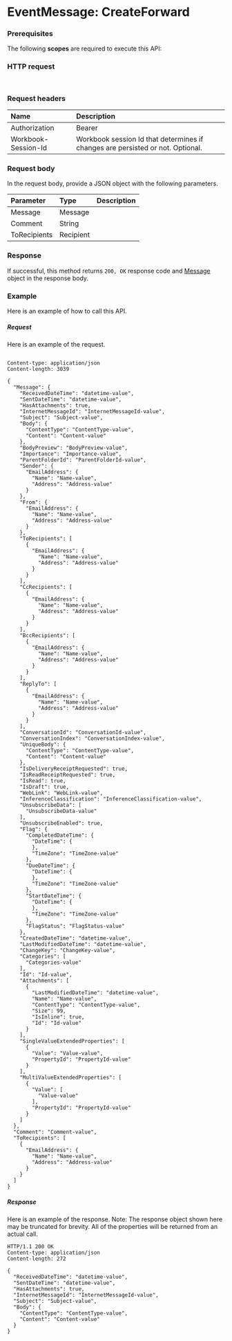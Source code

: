 # EventMessage: CreateForward


### Prerequisites
The following **scopes** are required to execute this API: 
### HTTP request
<!-- { "blockType": "ignored" } -->
```http


```
### Request headers
| Name       | Description|
|:---------------|:----------|
| Authorization  | Bearer <code>|
| Workbook-Session-Id  | Workbook session Id that determines if changes are persisted or not. Optional.|

### Request body
In the request body, provide a JSON object with the following parameters.

| Parameter	   | Type	|Description|
|:---------------|:--------|:----------|
|Message|Message||
|Comment|String||
|ToRecipients|Recipient||

### Response
If successful, this method returns `200, OK` response code and [Message](../resources/message.md) object in the response body.

### Example
Here is an example of how to call this API.
##### Request
Here is an example of the request.
<!-- {
  "blockType": "request",
  "name": "eventmessage_createforward"
}-->
```http

Content-type: application/json
Content-length: 3039

{
  "Message": {
    "ReceivedDateTime": "datetime-value",
    "SentDateTime": "datetime-value",
    "HasAttachments": true,
    "InternetMessageId": "InternetMessageId-value",
    "Subject": "Subject-value",
    "Body": {
      "ContentType": "ContentType-value",
      "Content": "Content-value"
    },
    "BodyPreview": "BodyPreview-value",
    "Importance": "Importance-value",
    "ParentFolderId": "ParentFolderId-value",
    "Sender": {
      "EmailAddress": {
        "Name": "Name-value",
        "Address": "Address-value"
      }
    },
    "From": {
      "EmailAddress": {
        "Name": "Name-value",
        "Address": "Address-value"
      }
    },
    "ToRecipients": [
      {
        "EmailAddress": {
          "Name": "Name-value",
          "Address": "Address-value"
        }
      }
    ],
    "CcRecipients": [
      {
        "EmailAddress": {
          "Name": "Name-value",
          "Address": "Address-value"
        }
      }
    ],
    "BccRecipients": [
      {
        "EmailAddress": {
          "Name": "Name-value",
          "Address": "Address-value"
        }
      }
    ],
    "ReplyTo": [
      {
        "EmailAddress": {
          "Name": "Name-value",
          "Address": "Address-value"
        }
      }
    ],
    "ConversationId": "ConversationId-value",
    "ConversationIndex": "ConversationIndex-value",
    "UniqueBody": {
      "ContentType": "ContentType-value",
      "Content": "Content-value"
    },
    "IsDeliveryReceiptRequested": true,
    "IsReadReceiptRequested": true,
    "IsRead": true,
    "IsDraft": true,
    "WebLink": "WebLink-value",
    "InferenceClassification": "InferenceClassification-value",
    "UnsubscribeData": [
      "UnsubscribeData-value"
    ],
    "UnsubscribeEnabled": true,
    "Flag": {
      "CompletedDateTime": {
        "DateTime": {
        },
        "TimeZone": "TimeZone-value"
      },
      "DueDateTime": {
        "DateTime": {
        },
        "TimeZone": "TimeZone-value"
      },
      "StartDateTime": {
        "DateTime": {
        },
        "TimeZone": "TimeZone-value"
      },
      "FlagStatus": "FlagStatus-value"
    },
    "CreatedDateTime": "datetime-value",
    "LastModifiedDateTime": "datetime-value",
    "ChangeKey": "ChangeKey-value",
    "Categories": [
      "Categories-value"
    ],
    "Id": "Id-value",
    "Attachments": [
      {
        "LastModifiedDateTime": "datetime-value",
        "Name": "Name-value",
        "ContentType": "ContentType-value",
        "Size": 99,
        "IsInline": true,
        "Id": "Id-value"
      }
    ],
    "SingleValueExtendedProperties": [
      {
        "Value": "Value-value",
        "PropertyId": "PropertyId-value"
      }
    ],
    "MultiValueExtendedProperties": [
      {
        "Value": [
          "Value-value"
        ],
        "PropertyId": "PropertyId-value"
      }
    ]
  },
  "Comment": "Comment-value",
  "ToRecipients": [
    {
      "EmailAddress": {
        "Name": "Name-value",
        "Address": "Address-value"
      }
    }
  ]
}
```

##### Response
Here is an example of the response. Note: The response object shown here may be truncated for brevity. All of the properties will be returned from an actual call.
<!-- {
  "blockType": "response",
  "truncated": true,
  "@odata.type": "microsoft.graph.Message"
} -->
```http
HTTP/1.1 200 OK
Content-type: application/json
Content-length: 272

{
  "ReceivedDateTime": "datetime-value",
  "SentDateTime": "datetime-value",
  "HasAttachments": true,
  "InternetMessageId": "InternetMessageId-value",
  "Subject": "Subject-value",
  "Body": {
    "ContentType": "ContentType-value",
    "Content": "Content-value"
  }
}
```

<!-- uuid: 8fcb5dbc-d5aa-4681-8e31-b001d5168d79
2015-10-25 14:57:30 UTC -->
<!-- {
  "type": "#page.annotation",
  "description": "EventMessage: CreateForward",
  "keywords": "",
  "section": "documentation",
  "tocPath": ""
}-->